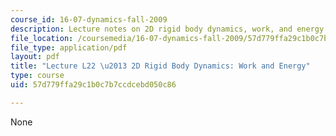 ```yaml
---
course_id: 16-07-dynamics-fall-2009
description: Lecture notes on 2D rigid body dynamics, work, and energy.
file_location: /coursemedia/16-07-dynamics-fall-2009/57d779ffa29c1b0c7b7ccdcebd050c86_MIT16_07F09_Lec22.pdf
file_type: application/pdf
layout: pdf
title: "Lecture L22 \u2013 2D Rigid Body Dynamics: Work and Energy"
type: course
uid: 57d779ffa29c1b0c7b7ccdcebd050c86

---
```

None